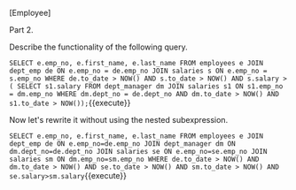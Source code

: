 [Employee]

Part 2.

Describe the functionality of the following query.

``
SELECT e.emp_no, e.first_name, e.last_name
FROM employees e
JOIN dept_emp de ON e.emp_no = de.emp_no
JOIN salaries s ON e.emp_no = s.emp_no
WHERE de.to_date > NOW() AND s.to_date > NOW()
        AND s.salary > (
            SELECT s1.salary
            FROM dept_manager dm
            JOIN salaries s1 ON s1.emp_no = dm.emp_no
            WHERE dm.dept_no = de.dept_no
                    AND dm.to_date > NOW()
                    AND s1.to_date > NOW());
``{{execute}}

Now let's rewrite it without using the nested subexpression.

``
SELECT e.emp_no, e.first_name, e.last_name
FROM employees e
JOIN dept_emp de ON e.emp_no=de.emp_no
JOIN dept_manager dm ON dm.dept_no=de.dept_no
JOIN salaries se ON e.emp_no=se.emp_no
JOIN salaries sm ON dm.emp_no=sm.emp_no
WHERE de.to_date > NOW() AND dm.to_date > NOW() AND se.to_date > NOW() AND sm.to_date > NOW()
        AND se.salary>sm.salary
``{{execute}}


